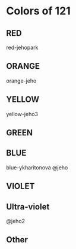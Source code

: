 # Colors of 121

## RED
red-jehopark

## ORANGE
orange-jeho

## YELLOW
yellow-jeho3

## GREEN

## BLUE
blue-ykharitonova
@jeho

## VIOLET

## Ultra-violet 
@jeho2

## Other
